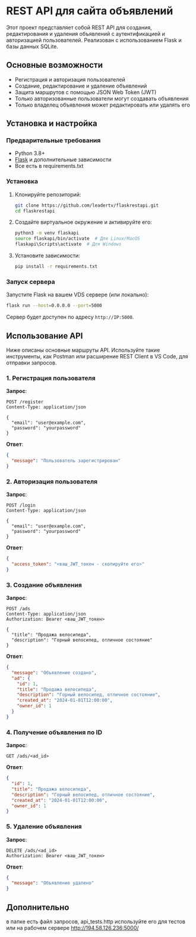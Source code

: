 
# REST API для сайта объявлений

Этот проект представляет собой REST API для создания, редактирования и удаления объявлений с аутентификацией и авторизацией пользователей. Реализован с использованием Flask и базы данных SQLite.

## Основные возможности

- Регистрация и авторизация пользователей
- Создание, редактирование и удаление объявлений
- Защита маршрутов с помощью JSON Web Token (JWT)
- Только авторизованные пользователи могут создавать объявления
- Только владелец объявления может редактировать или удалять его

## Установка и настройка

### Предварительные требования

- Python 3.8+
- [Flask](https://flask.palletsprojects.com/) и дополнительные зависимости
- Все есть в requirements.txt

### Установка

1. Клонируйте репозиторий:
   ```bash
   git clone https://github.com/leadertv/flaskrestapi.git
   cd flaskrestapi
   ```

2. Создайте виртуальное окружение и активируйте его:
   ```bash
   python3 -m venv flaskapi
   source flaskapi/bin/activate  # Для Linux/MacOS
   flaskapi\Scripts\activate  # Для Windows
   ```

3. Установите зависимости:
   ```bash
   pip install -r requirements.txt
   ```


### Запуск сервера

Запустите Flask на вашем VDS сервере (или локально):
```bash
flask run --host=0.0.0.0 --port=5000
```

Сервер будет доступен по адресу `http://IP:5000`.

## Использование API

Ниже описаны основные маршруты API. Используйте такие инструменты, как Postman или расширение REST Client в VS Code, для отправки запросов.

### 1. Регистрация пользователя

**Запрос**:
```http
POST /register
Content-Type: application/json

{
  "email": "user@example.com",
  "password": "yourpassword"
}
```

**Ответ**:
```json
{
  "message": "Пользователь зарегистрирован"
}
```

### 2. Авторизация пользователя

**Запрос**:
```http
POST /login
Content-Type: application/json

{
  "email": "user@example.com",
  "password": "yourpassword"
}
```

**Ответ**:
```json
{
  "access_token": "<ваш_JWT_токен - скопируйте его>"
}
```

### 3. Создание объявления

**Запрос**:
```http
POST /ads
Content-Type: application/json
Authorization: Bearer <ваш_JWT_токен>

{
  "title": "Продажа велосипеда",
  "description": "Горный велосипед, отличное состояние"
}
```

**Ответ**:
```json
{
  "message": "Объявление создано",
  "ad": {
    "id": 1,
    "title": "Продажа велосипеда",
    "description": "Горный велосипед, отличное состояние",
    "created_at": "2024-01-01T12:00:00",
    "owner_id": 1
  }
}
```

### 4. Получение объявления по ID

**Запрос**:
```http
GET /ads/<ad_id>
```

**Ответ**:
```json
{
  "id": 1,
  "title": "Продажа велосипеда",
  "description": "Горный велосипед, отличное состояние",
  "created_at": "2024-01-01T12:00:00",
  "owner_id": 1
}
```

### 5. Удаление объявления

**Запрос**:
```http
DELETE /ads/<ad_id>
Authorization: Bearer <ваш_JWT_токен>
```

**Ответ**:
```json
{
  "message": "Объявление удалено"
}
```

## Дополнительно
в папке есть файл запросов, api_tests.http используйте его для тестов или на рабочем сервере http://194.58.126.236:5000/


